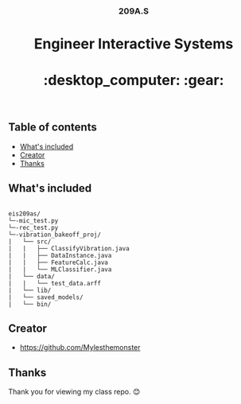 <p align="center">
  <h3 align="center">209A.S</h3>
  <p align="center">
    <h1 align="center"> Engineer Interactive Systems</h1>
    <h1 align="center">:desktop_computer: :gear:</h1>
    <br>
  </p>
</p>

## Table of contents
- [What's included](#whats-included)
- [Creator](#creator)
- [Thanks](#thanks)

## What's included

```text

eis209as/
└─-mic_test.py
└─-rec_test.py
└─-vibration_bakeoff_proj/
|   └── src/
|   |   ├── ClassifyVibration.java
|   |   ├── DataInstance.java
|   |   ├── FeatureCalc.java
|   |   └── MLClassifier.java
|   └── data/
|   |   └── test_data.arff
|   └── lib/
|   └── saved_models/
|   └── bin/
```
## Creator

- <https://github.com/Mylesthemonster>

## Thanks

Thank you for viewing my class repo. :blush:
